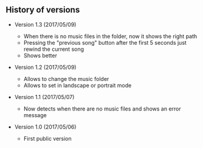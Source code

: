 ## History of versions ##
* Version 1.3 (2017/05/09)
   * When there is no music files in the folder, now it shows the right path
   * Pressing the "previous song" button after the first 5 seconds just rewind the current song
   * Shows better

* Version 1.2 (2017/05/09)
   * Allows to change the music folder
   * Allows to set in landscape or portrait mode

* Version 1.1 (2017/05/07)
   * Now detects when there are no music files and shows an error message

* Version 1.0 (2017/05/06)
   * First public version
